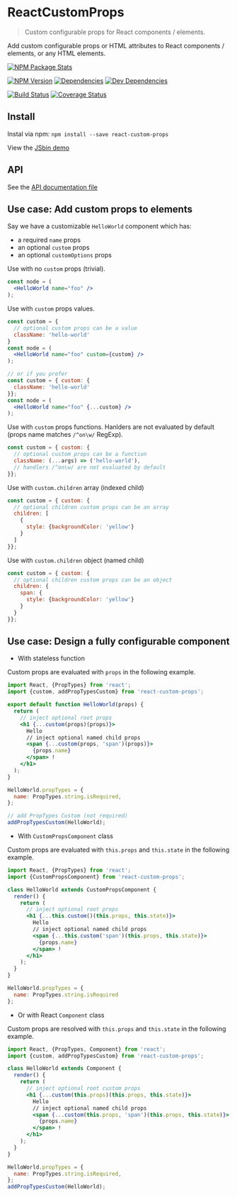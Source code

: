 # ReactCustomProps
> Custom configurable props for React components / elements.

Add custom configurable props or HTML attributes to React components / elements, or any HTML elements.

[npm-url]: https://www.npmjs.org/package/react-custom-props
[npm-image]: https://nodei.co/npm/react-custom-props.svg?downloads=true&stars=true
[npm-version-image]: https://img.shields.io/npm/v/react-custom-props.svg?style=flat-square
[build-url]: https://travis-ci.org/sylvaindethier/react-custom-props
[build-image]: https://img.shields.io/travis/sylvaindethier/react-custom-props/master.svg?style=flat-square
[coverage-url]: https://coveralls.io/r/sylvaindethier/react-custom-props?branch=master
[coverage-image]: https://img.shields.io/coveralls/sylvaindethier/react-custom-props.svg?style=flat-square
[deps-image]: https://img.shields.io/david/sylvaindethier/react-custom-props.svg?style=flat-square
[deps-url]: https://david-dm.org/sylvaindethier/react-custom-props#info=dependencies
[devDeps-image]: https://img.shields.io/david/dev/sylvaindethier/react-custom-props.svg?style=flat-square
[devDeps-url]: https://david-dm.org/sylvaindethier/react-custom-props#info=devDependencies
[demo-url]: https://jsbin.com/xivuqe/edit?js,output


[![NPM Package Stats][npm-image]][npm-url]

[![NPM Version][npm-version-image]][npm-url]
[![Dependencies][deps-image]][deps-url]
[![Dev Dependencies][devDeps-image]][devDeps-url]

[![Build Status][build-image]][build-url]
[![Coverage Status][coverage-image]][coverage-url]


## Install
Instal via npm: `npm install --save react-custom-props`

View the [JSbin demo][demo-url]


## API
See the [API documentation file](API.md)


## Use case: Add custom props to elements
Say we have a customizable `HelloWorld` component which has:
  * a required `name` props
  * an optional `custom` props
  * an optional `customOptions` props

Use with no `custom` props (trivial).
```jsx
const node = (
  <HelloWorld name="foo" />
);
```

Use with `custom` props values.
```jsx
const custom = {
  // optional custom props can be a value
  className: 'hello-world'
}
const node = (
  <HelloWorld name="foo" custom={custom} />
);
```
```jsx
// or if you prefer
const custom = { custom: {
  className: 'hello-world'
}};
const node = (
  <HelloWorld name="foo" {...custom} />
);
```

Use with `custom` props functions.
Hanlders are not evaluated by default (props name matches `/^on\w/` RegExp).
```jsx
const custom = { custom: {
  // optional custom props can be a function
  className: (...args) => ('hello-world'),
  // handlers /^on\w/ are not evaluated by default
}};
```

Use with `custom.children` array (indexed child)
```jsx
const custom = { custom: {
  // optional children custom props can be an array
  children: [
    {
      style: {backgroundColor: 'yellow'}
    }
  ]
}};
```

Use with `custom.children` object (named child)
```jsx
const custom = { custom: {
  // optional children custom props can be an object
  children: {
    span: {
      style: {backgroundColor: 'yellow'}
    }
  }
}};
```

## Use case: Design a fully configurable component

  * With stateless function

Custom props are evaluated with `props` in the following example.
```jsx
import React, {PropTypes} from 'react';
import {custom, addPropTypesCustom} from 'react-custom-props';

export default function HelloWorld(props) {
  return (
    // inject optional root props
    <h1 {...custom(props)(props)}>
      Hello
      // inject optional named child props
      <span {...custom(props, 'span')(props)}>
        {props.name}
      </span> !
    </h1>
  );
}

HelloWorld.propTypes = {
  name: PropTypes.string.isRequired,
};

// add PropTypes Custom (not required)
addPropTypesCustom(HelloWorld);
```

  * With `CustomPropsComponent` class

Custom props are evaluated with `this.props` and `this.state` in the following example.
```jsx
import React, {PropTypes} from 'react';
import {CustomPropsComponent} from 'react-custom-props';

class HelloWorld extends CustomPropsComponent {
  render() {
    return (
      // inject optional root props
      <h1 {...this.custom()(this.props, this.state)}>
        Hello
        // inject optional named child props
        <span {...this.custom('span')(this.props, this.state)}>
          {props.name}
        </span> !
      </h1>
    );
  }
}

HelloWorld.propTypes = {
  name: PropTypes.string.isRequired
};
```

  * Or with React `Component` class

Custom props are resolved with `this.props` and `this.state` in the following example.
```jsx
import React, {PropTypes, Component} from 'react';
import {custom, addPropTypesCustom} from 'react-custom-props';

class HelloWorld extends Component {
  render() {
    return (
      // inject optional root custom props
      <h1 {...custom(this.props)(this.props, this.state)}>
        Hello
        // inject optional named child props
        <span {...custom(this.props, 'span')(this.props, this.state)}>
          {props.name}
        </span> !
      </h1>
    );
  }
}

HelloWorld.propTypes = {
  name: PropTypes.string.isRequired,
};
addPropTypesCustom(HelloWorld);
```
